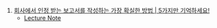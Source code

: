 1. [회사에서 인정 받는 보고서를 작성하는 가장 확실한 방법 | 5가지만 기억하세요!](https://youtu.be/s2bPQ9GLq8I)
    - [Lecture Note](./Note/%EC%97%91%EC%85%80%EB%B3%B4%EA%B3%A0%EC%84%9C_5%EA%B0%80%EC%A7%80_%EC%9B%90%EC%B9%99.md)